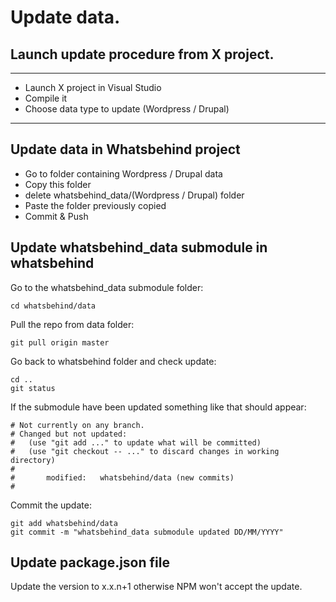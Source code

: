 # Update data.

## Launch update procedure from X project.


----------

 

 - Launch X project in Visual Studio
 - Compile it
 - Choose data type to update (Wordpress / Drupal)
 


----------

## Update data in Whatsbehind project

 - Go to folder containing Wordpress / Drupal data
 - Copy this folder
 - delete whatsbehind_data/(Wordpress / Drupal) folder
 - Paste the folder previously copied
 - Commit & Push 

## Update whatsbehind_data submodule in whatsbehind



Go to the whatsbehind_data submodule folder:

    cd whatsbehind/data

Pull the repo from data folder:

    git pull origin master

Go back to whatsbehind folder and check update:

    cd ..
    git status

If the submodule have been updated something like that should appear:

    # Not currently on any branch.
    # Changed but not updated:
    #   (use "git add ..." to update what will be committed)
    #   (use "git checkout -- ..." to discard changes in working directory)
    #
    #       modified:   whatsbehind/data (new commits)
    #

Commit the update:

    git add whatsbehind/data
    git commit -m "whatsbehind_data submodule updated DD/MM/YYYY"

## Update package.json file

Update the version to x.x.n+1 otherwise NPM won't accept the update.
